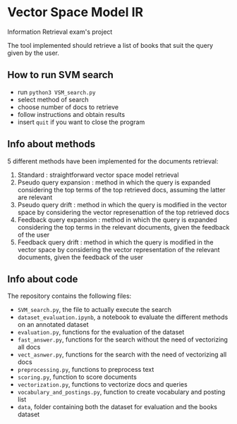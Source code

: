 # Vector Space Model IR
Information Retrieval exam's project

The tool implemented should retrieve a list of books that suit the query given by the user.

## How to run SVM search

* run `python3 VSM_search.py`
* select method of search
* choose number of docs to retrieve
* follow instructions and obtain results
* insert ` quit ` if you want to close the program

## Info about methods

5 different methods have been implemented for the documents retrieval:

1. Standard : straightforward vector space model retrieval
2. Pseudo query expansion : method in which the query is expanded considering the top terms of the top retrieved docs, assuming the latter are relevant
3. Pseudo query drift : method in which the query is modified in the vector space by considering the vector represenattion of the top retrieved docs
3. Feedback query expansion : method in which the query is expanded considering the top terms in the relevant documents, given the feedback of the user
4. Feedback query drift : method in which the query is modified in the vector space by considering the vector representation of the relevant documents, given the feedback of the user

## Info about code

The repository contains the following files:

* `SVM_search.py`, the file to actually execute the search
* `dataset_evaluation.ipynb`, a notebook to evaluate the different methods on an annotated dataset
* `evaluation.py`, functions for the evaluation of the dataset
* `fast_answer.py`, functions for the search without the need of vectorizing all docs
* `vect_asnwer.py`, functions for the search with the need of vectorizing all docs
* `preprocessing.py`, functions to preprocess text
* `scoring.py`, function to score documents
* `vectorization.py`, functions to vectorize docs and queries
* `vocabulary_and_postings.py`, function to create vocabulary and posting list
* `data`, folder containing both the dataset for evaluation and the books dataset